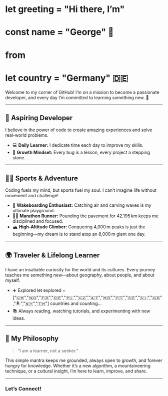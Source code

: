 # let greeting = "Hi there, I’m"
# const name = "George" 👋 
# from 
# let country = "Germany" 🇩🇪

Welcome to my corner of GitHub! I’m on a mission to become a passionate developer, and every day I’m committed to learning something new. 🌱

---

## 🚀 Aspiring Developer

I believe in the power of code to create amazing experiences and solve real-world problems.  
- 💻 **Daily Learner:** I dedicate time each day to improve my skills.  
- 🎯 **Growth Mindset:** Every bug is a lesson, every project a stepping stone.  

---

## 🏄‍♂️ Sports & Adventure

Coding fuels my mind, but sports fuel my soul. I can’t imagine life without movement and challenge!  
- 🌊 **Wakeboarding Enthusiast:** Catching air and carving waves is my ultimate playground.  
- 🏃‍♂️ **Marathon Runner:** Pounding the pavement for 42.195 km keeps me disciplined and focused.  
- 🏔️ **High-Altitude Climber:** Conquering 4,000 m peaks is just the beginning—my dream is to stand atop an 8,000 m giant one day.  

---

## 🌍 Traveler & Lifelong Learner

I have an insatiable curiosity for the world and its cultures. Every journey teaches me something new—about geography, about people, and about myself.  
- ✈️ Explored let explored = ["🇨🇭","🇳🇴","🇫🇷","🇩🇪","🇵🇱","🇨🇿","🇦🇹","🇭🇷","🇵🇹","🇸🇪","🇸🇮","🇬🇷","🏝️","🇲🇾","🇹🇭"] countries and counting…  
- 📚 Always reading, watching tutorials, and experimenting with new ideas.  

---

## 🧠 My Philosophy

> “I am a learner, not a seeker.”  

This simple mantra keeps me grounded, always open to growth, and forever hungry for knowledge. Whether it’s a new algorithm, a mountaineering technique, or a cultural insight, I’m here to learn, improve, and share.

---

### Let’s Connect!

 
